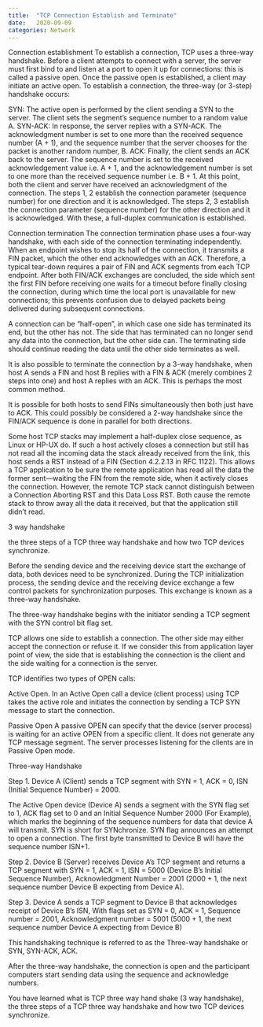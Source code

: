 ```yaml
---
title:  "TCP Connection Establish and Terminate"
date:   2020-09-09
categories: Network
---
```


Connection establishment
To establish a connection, TCP uses a three-way handshake. Before a client attempts to connect with a server, the server must first bind to and listen at a port to open it up for connections: this is called a passive open. Once the passive open is established, a client may initiate an active open. To establish a connection, the three-way (or 3-step) handshake occurs:

SYN: The active open is performed by the client sending a SYN to the server. The client sets the segment’s sequence number to a random value A.
SYN-ACK: In response, the server replies with a SYN-ACK. The acknowledgment number is set to one more than the received sequence number (A + 1), and the sequence number that the server chooses for the packet is another random number, B.
ACK: Finally, the client sends an ACK back to the server. The sequence number is set to the received acknowledgement value i.e. A + 1, and the acknowledgement number is set to one more than the received sequence number i.e. B + 1.
At this point, both the client and server have received an acknowledgment of the connection. The steps 1, 2 establish the connection parameter (sequence number) for one direction and it is acknowledged. The steps 2, 3 establish the connection parameter (sequence number) for the other direction and it is acknowledged. With these, a full-duplex communication is established.

Connection termination
The connection termination phase uses a four-way handshake, with each side of the connection terminating independently. When an endpoint wishes to stop its half of the connection, it transmits a FIN packet, which the other end acknowledges with an ACK. Therefore, a typical tear-down requires a pair of FIN and ACK segments from each TCP endpoint. After both FIN/ACK exchanges are concluded, the side which sent the first FIN before receiving one waits for a timeout before finally closing the connection, during which time the local port is unavailable for new connections; this prevents confusion due to delayed packets being delivered during subsequent connections.

A connection can be “half-open”, in which case one side has terminated its end, but the other has not. The side that has terminated can no longer send any data into the connection, but the other side can. The terminating side should continue reading the data until the other side terminates as well.

It is also possible to terminate the connection by a 3-way handshake, when host A sends a FIN and host B replies with a FIN & ACK (merely combines 2 steps into one) and host A replies with an ACK. This is perhaps the most common method.

It is possible for both hosts to send FINs simultaneously then both just have to ACK. This could possibly be considered a 2-way handshake since the FIN/ACK sequence is done in parallel for both directions.

Some host TCP stacks may implement a half-duplex close sequence, as Linux or HP-UX do. If such a host actively closes a connection but still has not read all the incoming data the stack already received from the link, this host sends a RST instead of a FIN (Section 4.2.2.13 in RFC 1122). This allows a TCP application to be sure the remote application has read all the data the former sent—waiting the FIN from the remote side, when it actively closes the connection. However, the remote TCP stack cannot distinguish between a Connection Aborting RST and this Data Loss RST. Both cause the remote stack to throw away all the data it received, but that the application still didn’t read.

3 way handshake

the three steps of a TCP three way handshake and how two TCP devices synchronize.

Before the sending device and the receiving device start the exchange of data, both devices need to be synchronized. During the TCP initialization process, the sending device and the receiving device exchange a few control packets for synchronization purposes. This exchange is known as a three-way handshake.

The three-way handshake begins with the initiator sending a TCP segment with the SYN control bit flag set.

TCP allows one side to establish a connection. The other side may either accept the connection or refuse it. If we consider this from application layer point of view, the side that is establishing the connection is the client and the side waiting for a connection is the server.

TCP identifies two types of OPEN calls:

Active Open. In an Active Open call a device (client process) using TCP takes the active role and initiates the connection by sending a TCP SYN message to start the connection.

Passive Open A passive OPEN can specify that the device (server process) is waiting for an active OPEN from a specific client. It does not generate any TCP message segment. The server processes listening for the clients are in Passive Open mode.

Three-way Handshake

Step 1. Device A (Client) sends a TCP segment with SYN = 1, ACK = 0, ISN (Initial Sequence Number) = 2000.

The Active Open device (Device A) sends a segment with the SYN flag set to 1, ACK flag set to 0 and an Initial Sequence Number 2000 (For Example), which marks the beginning of the sequence numbers for data that device A will transmit. SYN is short for SYNchronize. SYN flag announces an attempt to open a connection. The first byte transmitted to Device B will have the sequence number ISN+1.

Step 2. Device B (Server) receives Device A’s TCP segment and returns a TCP segment with SYN = 1, ACK = 1, ISN = 5000 (Device B’s Initial Sequence Number), Acknowledgment Number = 2001 (2000 + 1, the next sequence number Device B expecting from Device A).

Step 3. Device A sends a TCP segment to Device B that acknowledges receipt of Device B’s ISN, With flags set as SYN = 0, ACK = 1, Sequence number = 2001, Acknowledgment number = 5001 (5000 + 1, the next sequence number Device A expecting from Device B)

This handshaking technique is referred to as the Three-way handshake or SYN, SYN-ACK, ACK.

After the three-way handshake, the connection is open and the participant computers start sending data using the sequence and acknowledge numbers.

You have learned what is TCP three way hand shake (3 way handshake), the three steps of a TCP three way handshake and how two TCP devices synchronize.
